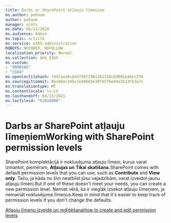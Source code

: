 ```yaml
---
title: Darbs ar SharePoint atļauju līmeņiem
ms.author: pebaum
author: pebaum
manager: scotv
ms.date: 04/21/2020
ms.audience: Admin
ms.topic: article
ms.service: o365-administration
ROBOTS: NOINDEX, NOFOLLOW
localization_priority: Normal
ms.collection: Adm_O365
ms.custom:
- "9000165"
- "3164"
ms.openlocfilehash: f447aea6c844746f1901382120cb4081e46ec578
ms.sourcegitcommit: 8bc60ec34bc1e40685e3976576e04a2623f63a7c
ms.translationtype: MT
ms.contentlocale: lv-LV
ms.lasthandoff: 04/15/2021
ms.locfileid: "51816099"
---
```

# <a name="working-with-sharepoint-permission-levels"></a><span data-ttu-id="4a1d8-102">Darbs ar SharePoint atļauju līmeņiem</span><span class="sxs-lookup"><span data-stu-id="4a1d8-102">Working with SharePoint permission levels</span></span>

<span data-ttu-id="4a1d8-103">SharePoint komplektācijā ir noklusējuma atļauju līmeņi, kurus varat izmantot, piemēram, **Atļaujas un** **Tikai skatīšana.**</span><span class="sxs-lookup"><span data-stu-id="4a1d8-103">SharePoint comes with default permission levels that you can use, such as **Contribute** and **View only**.</span></span> <span data-ttu-id="4a1d8-104">Taču, ja kāda no šīm neatbilst jūsu vajadzībām, varat izveidot jaunu atļauju līmeni.</span><span class="sxs-lookup"><span data-stu-id="4a1d8-104">But if one of these doesn't meet your needs, you can create a new permission level.</span></span> <span data-ttu-id="4a1d8-105">Ņemiet vērā, ka ir vieglāk izsekot atļauju līmeņiem, ja nemaināt noklusējuma līmeņus.</span><span class="sxs-lookup"><span data-stu-id="4a1d8-105">Keep in mind that it's easier to keep track of permission levels if you don't change the defaults.</span></span>

[<span data-ttu-id="4a1d8-106">Atļauju līmeņu izveide un rediģēšana</span><span class="sxs-lookup"><span data-stu-id="4a1d8-106">How to create and edit permission levels</span></span>](https://docs.microsoft.com/sharepoint/how-to-create-and-edit-permission-levels)